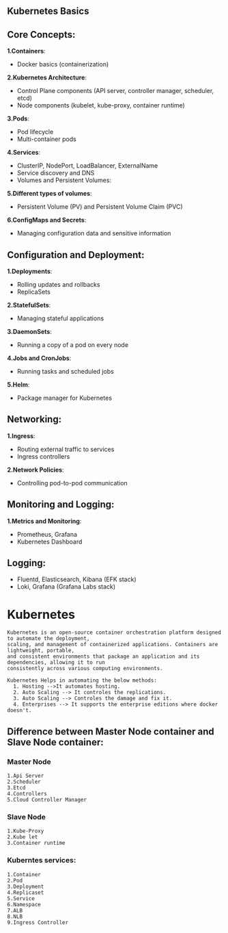 ## Kubernetes Basics 

## Core Concepts:
**1.Containers**:
* Docker basics (containerization)
  
**2.Kubernetes Architecture**:
* Control Plane components (API server, controller manager, scheduler, etcd)
* Node components (kubelet, kube-proxy, container runtime)

**3.Pods**:
* Pod lifecycle
* Multi-container pods
  
**4.Services**:
* ClusterIP, NodePort, LoadBalancer, ExternalName
* Service discovery and DNS
* Volumes and Persistent Volumes:

**5.Different types of volumes**:
* Persistent Volume (PV) and Persistent Volume Claim (PVC)
  
**6.ConfigMaps and Secrets**:
* Managing configuration data and sensitive information
  
## Configuration and Deployment:
**1.Deployments**:
* Rolling updates and rollbacks
* ReplicaSets
  
**2.StatefulSets**:
* Managing stateful applications
  
**3.DaemonSets**:
* Running a copy of a pod on every node

**4.Jobs and CronJobs**:
* Running tasks and scheduled jobs
  
**5.Helm**:
* Package manager for Kubernetes
  
## Networking:

**1.Ingress**:
* Routing external traffic to services
* Ingress controllers
  
**2.Network Policies**:
* Controlling pod-to-pod communication

## Monitoring and Logging:
**1.Metrics and Monitoring**:
* Prometheus, Grafana
* Kubernetes Dashboard
  
## Logging:
* Fluentd, Elasticsearch, Kibana (EFK stack)
* Loki, Grafana (Grafana Labs stack)

 
# Kubernetes 
```
Kubernetes is an open-source container orchestration platform designed to automate the deployment,
scaling, and management of containerized applications. Containers are lightweight, portable,
and consistent environments that package an application and its dependencies, allowing it to run
consistently across various computing environments.
```
```
Kubernetes Helps in automating the below methods:
  1. Hosting -->It automates hosting.
  2. Auto Scaling --> It controles the replications.
  3. Auto Scaling --> Controles the damage and fix it.
  4. Enterprises --> It supports the enterprise editions where docker doesn't.
```
## Difference between Master Node container and Slave Node container:

### Master Node
```
1.Api Server
2.Scheduler
3.Etcd
4.Controllers
5.Cloud Controller Manager
```
### Slave Node
```
1.Kube-Proxy
2.Kube let
3.Container runtime
```
### Kuberntes services:
```
1.Container
2.Pod
3.Deployment
4.Replicaset
5.Service
6.Namespace
7.ALB
8.NLB
9.Ingress Controller
```

